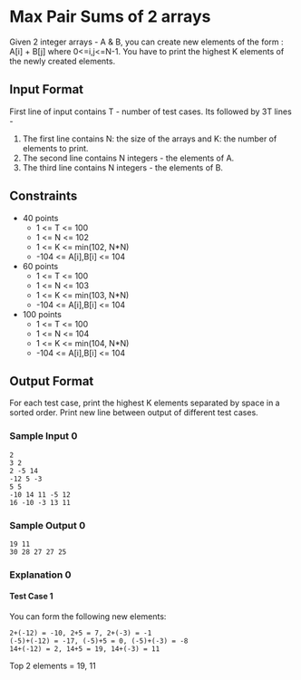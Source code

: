 # Max Pair Sums of 2 arrays

Given 2 integer arrays - A & B, you can create new elements of the form : A[i] + B[j] where 0<=i,j<=N-1. You have to print the highest K elements of the newly created elements.

## Input Format

First line of input contains T - number of test cases. Its followed by 3T lines -

1. The first line contains N: the size of the arrays and K: the number of elements to print.
1. The second line contains N integers - the elements of A.
1. The third line contains N integers - the elements of B.

## Constraints
- 40 points
  - 1 <= T <= 100
  - 1 <= N <= 102
  - 1 <= K <= min(102, N*N)
  - -104 <= A[i],B[i] <= 104
- 60 points
  - 1 <= T <= 100
  - 1 <= N <= 103
  - 1 <= K <= min(103, N*N)
  - -104 <= A[i],B[i] <= 104
- 100 points
  - 1 <= T <= 100
  - 1 <= N <= 104
  - 1 <= K <= min(104, N*N)
  - -104 <= A[i],B[i] <= 104

## Output Format

For each test case, print the highest K elements separated by space in a sorted order. Print new line between output of different test cases.

### Sample Input 0

```
2
3 2
2 -5 14
-12 5 -3
5 5
-10 14 11 -5 12
16 -10 -3 13 11
```

### Sample Output 0

```
19 11
30 28 27 27 25
```

### Explanation 0
#### Test Case 1
You can form the following new elements:
```
2+(-12) = -10, 2+5 = 7, 2+(-3) = -1
(-5)+(-12) = -17, (-5)+5 = 0, (-5)+(-3) = -8
14+(-12) = 2, 14+5 = 19, 14+(-3) = 11
```
Top 2 elements = 19, 11
